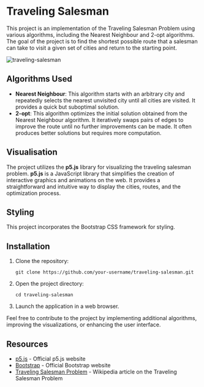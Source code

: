 # Traveling Salesman

This project is an implementation of the Traveling Salesman Problem using various algorithms, including the Nearest Neighbour and 2-opt algorithms. The goal of the project is to find the shortest possible route that a salesman can take to visit a given set of cities and return to the starting point.

![traveling-salesman](https://github.com/d-lehel/msc-project-traveling-salesman/assets/75861915/a31fdc72-7fc3-4e76-8d29-f64e4a963a7b)

## Algorithms Used
- **Nearest Neighbour**: This algorithm starts with an arbitrary city and repeatedly selects the nearest unvisited city until all cities are visited. It provides a quick but suboptimal solution.
- **2-opt**: This algorithm optimizes the initial solution obtained from the Nearest Neighbour algorithm. It iteratively swaps pairs of edges to improve the route until no further improvements can be made. It often produces better solutions but requires more computation.

## Visualisation
The project utilizes the **p5.js** library for visualizing the traveling salesman problem. **p5.js** is a JavaScript library that simplifies the creation of interactive graphics and animations on the web. It provides a straightforward and intuitive way to display the cities, routes, and the optimization process.

## Styling
This project incorporates the Bootstrap CSS framework for styling.

## Installation
1. Clone the repository:
   ```
   git clone https://github.com/your-username/traveling-salesman.git
   ```
2. Open the project directory:
   ```
   cd traveling-salesman
   ```
3. Launch the application in a web browser.

Feel free to contribute to the project by implementing additional algorithms, improving the visualizations, or enhancing the user interface.

## Resources
- [p5.js](https://p5js.org/) - Official p5.js website
- [Bootstrap](https://getbootstrap.com/) - Official Bootstrap website
- [Traveling Salesman Problem](https://en.wikipedia.org/wiki/Travelling_salesman_problem) - Wikipedia article on the Traveling Salesman Problem
